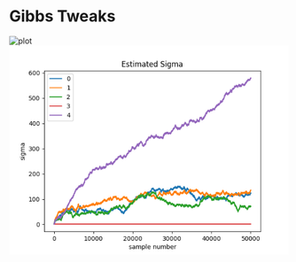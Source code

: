 # Gibbs Tweaks

![plot](https://github.com/Populustremuloides/MCMC3/Figurs/Figure_1_faculty_estimated_sigmas.png)
![plot](Figures/Figure_1_faculty_estimated_sigmas.png)
